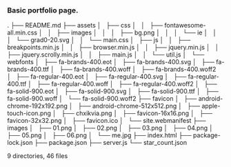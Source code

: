 ### Basic portfolio page.
.
├── README.md
├── assets
│   ├── css
│   │   ├── fontawesome-all.min.css
│   │   ├── images
│   │   │   ├── bg.png
│   │   │   └── ie
│   │   │       └── grad0-20.svg
│   │   └── main.css
│   ├── js
│   │   ├── breakpoints.min.js
│   │   ├── browser.min.js
│   │   ├── jquery.min.js
│   │   ├── jquery.scrolly.min.js
│   │   ├── main.js
│   │   └── util.js
│   └── webfonts
│       ├── fa-brands-400.eot
│       ├── fa-brands-400.svg
│       ├── fa-brands-400.ttf
│       ├── fa-brands-400.woff
│       ├── fa-brands-400.woff2
│       ├── fa-regular-400.eot
│       ├── fa-regular-400.svg
│       ├── fa-regular-400.ttf
│       ├── fa-regular-400.woff
│       ├── fa-regular-400.woff2
│       ├── fa-solid-900.eot
│       ├── fa-solid-900.svg
│       ├── fa-solid-900.ttf
│       ├── fa-solid-900.woff
│       └── fa-solid-900.woff2
├── favicon
│   ├── android-chrome-192x192.png
│   ├── android-chrome-512x512.png
│   ├── apple-touch-icon.png
│   ├── chxikvia.png
│   ├── favicon-16x16.png
│   ├── favicon-32x32.png
│   ├── favicon.ico
│   └── site.webmanifest
├── images
│   ├── 01.png
│   ├── 02.png
│   ├── 03.png
│   ├── 04.png
│   ├── 05.png
│   ├── 06.png
│   └── me.jpg
├── index.html
├── package-lock.json
├── package.json
├── server.js
└── star_count.json

9 directories, 46 files
